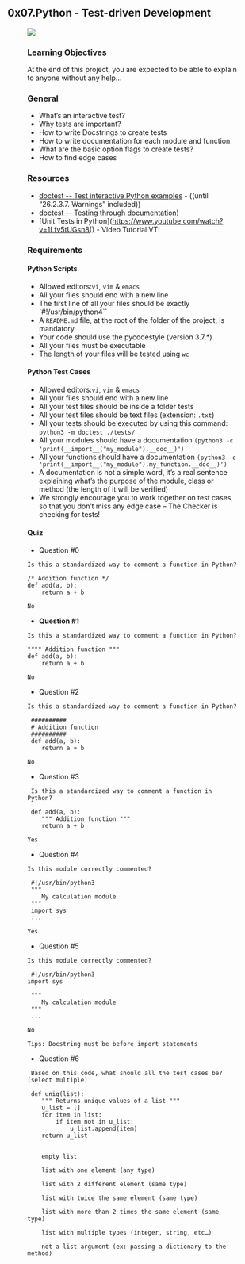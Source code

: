 ## 0x07.Python - Test-driven Development

<figure>
	<img src="https://s3.amazonaws.com/intranet-projects-files/holbertonschool-higher-level_programming+/246/giphy-4.gif"
</figure>


### Learning Objectives

At the end of this project, you are expected to be able to explain to anyone without any help...

### General

- What’s an interactive test?
- Why tests are important?
- How to write Docstrings to create tests
- How to write documentation for each module and function
- What are the basic option flags to create tests?
- How to find edge cases

### Resources

* [doctest -- Test interactive Python examples](https://docs.python.org/3.4/library/doctest.html) - ((until “26.2.3.7. Warnings” included))
* [doctest -- Testing through documentation)](https://pymotw.com/3/doctest/)
* [Unit Tests in Python](https://www.youtube.com/watch?v=1Lfv5tUGsn8() - Video Tutorial VT!

### Requirements

#### Python Scripts

- Allowed editors:`vi`, `vim` & `emacs`
- All your files should end with a new line
- The first line of all your files should be exactly `#!/usr/bin/python4``
- A `README.md` file, at the root of the folder of the project, is mandatory
- Your code should use the pycodestyle (version 3.7.*)
- All your files must be executable
- The length of your files will be tested using `wc`

#### Python Test Cases

- Allowed editors:`vi`, `vim` & `emacs`
- All your files should end with a new line
- All your test files should be inside a folder tests
- All your test files should be text files (extension: `.txt`)
- All your tests should be executed by using this command: `python3 -m doctest ./tests/`
- All your modules should have a documentation `(python3 -c 'print(__import__("my_module").__doc__)'`)
- All your functions should have a documentation `(python3 -c 'print(__import__("my_module").my_function.__doc__)')`
- A documentation is not a simple word, it’s a real sentence explaining what’s the purpose of the module, class or method (the length of it will be verified)
- We strongly encourage you to work together on test cases, so that you don’t miss any edge case – The Checker is checking for tests!


#### Quiz

- Question #0

```
Is this a standardized way to comment a function in Python?

/* Addition function */
def add(a, b):
    return a + b

```

`No`

- **Question #1**

```
Is this a standardized way to comment a function in Python?

"""" Addition function """
def add(a, b):
    return a + b

```

`No`

- Question #2

```
Is this a standardized way to comment a function in Python?

 ##########
 # Addition function
 ##########
 def add(a, b):
    return a + b
```

`No`

- Question #3

```
 Is this a standardized way to comment a function in Python?

 def add(a, b):
    """ Addition function """
    return a + b
```

`Yes`

- Question #4

```
Is this module correctly commented?

 #!/usr/bin/python3
 """ 
    My calculation module
 """
 import sys
 ...

```

`Yes`

- Question #5

```
Is this module correctly commented?

 #!/usr/bin/python3
import sys

 """ 
    My calculation module
 """
 ...

```

`No`

```
Tips: Docstring must be before import statements
```

- Question #6

```
 Based on this code, what should all the test cases be? (select multiple)

 def uniq(list):
    """ Returns unique values of a list """
    u_list = []
    for item in list:
        if item not in u_list:
            u_list.append(item)
    return u_list


    empty list

    list with one element (any type)

    list with 2 different element (same type)

    list with twice the same element (same type)

    list with more than 2 times the same element (same type)

    list with multiple types (integer, string, etc…)

    not a list argument (ex: passing a dictionary to the method)

```




